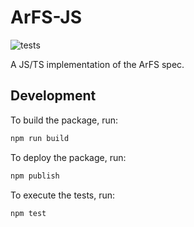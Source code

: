 # ArFS-JS

![tests](https://github.com/CDDelta/arfs-js/workflows/tests/badge.svg)

A JS/TS implementation of the ArFS spec.

## Development

To build the package, run:

```bash
npm run build
```

To deploy the package, run:

```bash
npm publish
```

To execute the tests, run:

```bash
npm test
```
